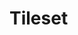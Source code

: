 # Tileset
<script src="../../../assets/scripts/alts.js"></script>
<script type="text/javascript">display_alt("tiles", per_row = 2)</script>
